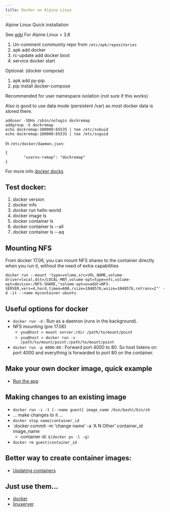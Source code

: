 ```yaml
---
title: Docker on Alpine Linux
---
```


Alpine Linux Quick installation

See [wiki](https://wiki.alpinelinux.org/wiki/Docker)  For Alpine Linux > 3.8

1. Un-comment community repo from `/etc/apk/repositories`
2. apk add docker
3. rc-update add docker boot
4. service docker start

Optional: (docker compose)

1. apk add py-pip
2. pip install docker-compose

Recommended for user namespace isolation (not sure if this works)

Also is good to use data mode (persistent /var) as most docker data is stored there.

```
adduser -SDHs /sbin/nologin dockremap
addgroup -S dockremap
echo dockremap:100000:65535 | tee /etc/subuid
echo dockremap:100000:65535 | tee /etc/suguid
```
In `/etc/docker/daemon.json`:

```
{  
        "userns-remap": "dockremap"
}
```
For more info [docker docks](https://docs.docker.com/engine/reference/commandline/dockerd/#daemon-configuration-file)

## Test docker:

1. docker version
2. docker info
3. docker run hello-world
4. docker image ls
5. docker container ls
6. docker container ls --all
6. docker container ls --aq

## Mounting NFS

From docker 17.06, you can mount NFS shares to the container directly when you run it, without the need of extra capabilities

```
docker run --mount 'type=volume,src=VOL_NAME,volume-driver=local,dst=/LOCAL-MNT,volume-opt=type=nfs,volume-opt=device=:/NFS-SHARE,"volume-opt=o=addr=NFS-SERVER,vers=4,hard,timeo=600,rsize=1048576,wsize=1048576,retrans=2"' -d -it --name mycontainer ubuntu
```

## Useful options for docker

- `docker run -d` : Run as a daemon (runs in the background).
- NFS mounting (pre 17.06)
    - `you@host > mount server:/dir /path/to/mount/point`
    - `you@host > docker run -v /path/to/mount/point:/path/to/mount/point`
- `docker run -p 4000:80` : Forward port 4000 to 80. 
   So host listens on port 4000 and everything is forwarded to port 80 on the container.

## Make your own docker image, quick example

- [Run the app](https://docs.docker.com/get-started/part2/#run-the-app)

## Making changes to an existing image

- `docker run -i -t [--name guest] image_name /bin/bash|/bin/sh`
- ... make changes to it ...
- `docker stop name|container_id`
- `docker commit -m 'change name' -a 'A N Other' container_id image_name
    - container id: `$(docker ps -l -q)`
- `docker rm guest|container_id`

## Better way to create container images:

- [Updating containers](https://serversforhackers.com/c/updating-containers)


## Just use them...

- [docker](https://github.com/maxexcloo/Docker)
- [linuxerver](https://www.linuxserver.io/)



